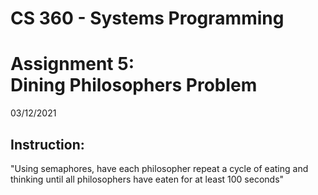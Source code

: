 # CS 360 - Systems Programming   

<h1> Assignment 5: <br>Dining Philosophers Problem</h1>

03/12/2021

<h2> Instruction: </h2>

<p>"Using semaphores, have each philosopher repeat a cycle of eating and thinking until all philosophers have eaten for at least 100 seconds"</p>
